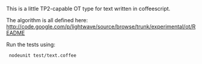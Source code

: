 This is a little TP2-capable OT type for text written in coffeescript.

The algorithm is all defined here:
http://code.google.com/p/lightwave/source/browse/trunk/experimental/ot/README

Run the tests using:

     nodeunit test/text.coffee

